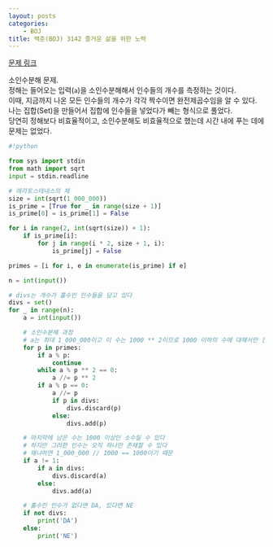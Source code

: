 ```yaml
---
layout: posts
categories:
    - BOJ
title: 백준(BOJ) 3142 즐거운 삶을 위한 노력
---
```


[문제 링크](https://www.acmicpc.net/problem/3142)

소인수분해 문제.  
정해는 들어오는 입력(`a`)을 소인수분해해서 인수들의 개수를 측정하는 것이다.  
이때, 지금까지 나온 모든 인수들의 개수가 각각 짝수이면 완전제곱수임을 알 수 있다.  
나는 집합(Set)을 만들어서 집합에 인수들을 넣었다가 빼는 형식으로 풀었다.  
당연히 정해보다 비효율적이고, 소인수분해도 비효율적으로 했는데 시간 내에 푸는 데에 문제는 없었다.

```python
#!python

from sys import stdin
from math import sqrt
input = stdin.readline

# 에라토스테네스의 체
size = int(sqrt(1_000_000))
is_prime = [True for _ in range(size + 1)]
is_prime[0] = is_prime[1] = False

for i in range(2, int(sqrt(size)) + 1):
    if is_prime[i]:
        for j in range(i * 2, size + 1, i):
            is_prime[j] = False

primes = [i for i, e in enumerate(is_prime) if e]

n = int(input())

# divs는 개수가 홀수인 인수들을 담고 있다
divs = set()
for _ in range(n):
    a = int(input())

    # 소인수분해 과정
    # a는 최대 1_000_000이고 이 수는 1000 ** 2이므로 1000 이하의 수에 대해서만 진행한다
    for p in primes:
        if a % p:
            continue
        while a % p ** 2 == 0:
            a //= p ** 2
        if a % p == 0:
            a //= p
            if p in divs:
                divs.discard(p)
            else:
                divs.add(p)

    # 마지막에 남은 수는 1000 이상인 소수일 수 있다
    # 하지만 그러한 인수는 오직 하나만 존재할 수 있다
    # 왜냐하면 1_000_000 // 1000 == 1000이기 때문
    if a != 1:
        if a in divs:
            divs.discard(a)
        else:
            divs.add(a)

    # 홀수인 인수가 없다면 DA, 있다면 NE
    if not divs:
        print('DA')
    else:
        print('NE')
```
